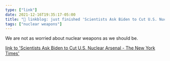 ```yaml
---
type: ["link"]
date: 2021-12-16T19:35:17-05:00
title: "🔗 linkblog: just finished 'Scientists Ask Biden to Cut U.S. Nuclear Arsenal - The New York Times'"
tags: ["nuclear weapons"]
---
```

We are not as worried about nuclear weapons as we should be.
 
[link to 'Scientists Ask Biden to Cut U.S. Nuclear Arsenal - The New York Times'](https://www.nytimes.com/2021/12/16/us/politics/scientists-letter-nuclear-arsenal.html)
